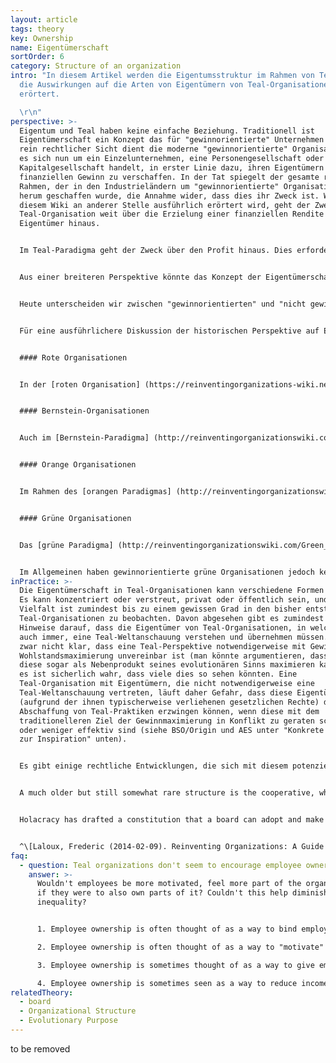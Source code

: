 ```yaml
---
layout: article
tags: theory
key: Ownership
name: Eigentümerschaft
sortOrder: 6
category: Structure of an organization
intro: "In diesem Artikel werden die Eigentumsstruktur im Rahmen von Teal und
  die Auswirkungen auf die Arten von Eigentümern von Teal-Organisationen
  erörtert.

  \r\n"
perspective: >-
  Eigentum und Teal haben keine einfache Beziehung. Traditionell ist
  Eigentümerschaft ein Konzept das für "gewinnorientierte" Unternehmen gilt. Aus
  rein rechtlicher Sicht dient die moderne "gewinnorientierte" Organisation, ob
  es sich nun um ein Einzelunternehmen, eine Personengesellschaft oder eine
  Kapitalgesellschaft handelt, in erster Linie dazu, ihren Eigentümern einen
  finanziellen Gewinn zu verschaffen. In der Tat spiegelt der gesamte rechtliche
  Rahmen, der in den Industrieländern um "gewinnorientierte" Organisationen
  herum geschaffen wurde, die Annahme wider, dass dies ihr Zweck ist. Wie in
  diesem Wiki an anderer Stelle ausführlich erörtert wird, geht der Zweck einer
  Teal-Organisation weit über die Erzielung einer finanziellen Rendite für ihre
  Eigentümer hinaus.


  Im Teal-Paradigma geht der Zweck über den Profit hinaus. Dies erfordert eine Ausweitung des Eigentumsprimats in Orange und sogar der grünen Multi-Stakeholder-Perspektive. Im Teal-Paradigma kann die Erfüllung des Zwecks der Organisation zwar finanzielle Investitionen erfordern, was wiederum den Investoren ein legitimes Mitspracherecht in der Organisation und das Recht auf eine angemessene Rendite für ihre Investitionen verschafft, aber die Organisation existiert nicht nur, um ihren Eigentümern zu dienen.


  Aus einer breiteren Perspektive könnte das Konzept der Eigentümerschaft durch ein Konzept wie [Stewardship] (https://en.wikipedia.org/wiki/Stewardship) ersetzt werden. Kann man eine lebende Entität, wie eine Organisation, oder einen Teil von ihr besitzen? Kann man Energie besitzen, die sich selbst manifestieren will? Kann man sogar Vermögenswerte besitzen - wie etwa das Metall, aus dem eine Maschine besteht? Wir haben gerade erst begonnen, diese Fragen zu stellen, und haben noch keine wirklichen Antworten. Die Eigentümerschaft ist heute fest in unseren rechtlichen Rahmenbedingungen verankert, die Organisationen einhalten müssen. Wir müssen erst noch herausfinden, was "Stewardship" für eine Organisation bedeuten könnte (siehe unten "In der Praxis").


  Heute unterscheiden wir zwischen "gewinnorientierten" und "nicht gewinnorientierten" Organisationen. Vielleicht würde die Einführung von etwas wie "Stewardship" diese Unterscheidung verwischen und zu einer neuen, breiter anwendbaren Rechtsform von Organisationen führen.


  Für eine ausführlichere Diskussion der historischen Perspektive auf Eigentümerschaft siehe unten:


  #### Rote Organisationen


  In der [roten Organisation] (https://reinventingorganizations-wiki.netlify.app/theory/red-organizations/) ist die Eigentümerschaft häufig ein bedeutungsloses Konzept, da die Legitimität ihrer Führung eher auf Macht als auf irgendeinem Konstrukt von Eigentümerschaft beruht. Der Zweck ist enger mit der weiteren Anhäufung von Macht verbunden als mit finanzieller Rendite. So wie rote Organisationen Eigentümerschaft berücksichtigen, sind Eigentümerschaft und Führung in der Regel miteinander verschmolzen. Der Anführer ist auch der Eigentümer bzw. der wichtigste Vertreter der Eigentümerfamilie.


  #### Bernstein-Organisationen


  Auch im [Bernstein-Paradigma] (http://reinventingorganizationswiki.com/Amber_Organizations) ist die Eigentümerschaft oft eine widersprüchliche Idee. Bernsteinfarbene Organisationen haben häufig einen anderen Zweck als finanzielle Rendite. Es gibt keinen "Eigentümer" des Militärs, der Kirche oder von Regierungsbehörden. In den Fällen, in denen gewinnorientierte Unternehmen in dem Bernstein-Paradigma tätig sind, halten sie in der Regel das Streben nach finanzieller Rendite mit einem anderen Ziel wie der Selbsterhaltung in Einklang. Da sie sich oft in Familienbesitz befinden, können die Eigentümer das strikte Streben nach Gewinnmaximierung zugunsten von Interessen wie der Wahrung eines Vermächtnisses einschränken.


  #### Orange Organisationen


  Im Rahmen des [orangen Paradigmas] (http://reinventingorganizationswiki.com/Orange_Organizations) steht das Konzept der Eigentümerschaft im Vordergrund. Ein Hauptzweck der klassischen orangen Organisation besteht darin, ihren Eigentümern eine finanzielle Rendite zu verschaffen. Dies spiegelt sich in dem modernen rechtlichen Konstrukt einer Aktiengesellschaft wider, in der die Aktionäre entsprechend ihrer Anteilsbeteiligung die oberste Entscheidungsgewalt über das Management haben. Das Management ist gesetzlich verpflichtet, eine finanzielle Rendite für die Aktionäre zu erzielen. Dies hat dazu geführt, dass die Eigentümerschaft von Organisationen weit gestreut ist und sich durch Mechanismen wie handelbare Aktien ändern kann. Jeder Anteilseigner mag einen winzigen und variablen Anteil haben, aber alle sind in dem Streben nach finanziellem Gewinn vereint.


  #### Grüne Organisationen


  Das [grüne Paradigma] (http://reinventingorganizationswiki.com/Green_Organizations) reagiert auf die orange Fokussierung auf Aktionäre und finanzielle Belange, indem es die Bedeutung aller Interessensgruppen - Mitarbeiter, Kunden, Gemeinschaften, Lieferanten sowie Aktionäre - hervorhebt. Somit dienen auch "gewinnorientierte" Organisationen nicht nur dem Nutzen der Eigentümer: Sie sollten auch die Vielfalt der Interessen berücksichtigen, die in ihre Aktivitäten einbezogen sind. Die Bewegung der sozialen Verantwortung der Unternehmen ("Corporate Social Responsibility") ist aus dieser Perspektive entstanden.


  Im Allgemeinen haben gewinnorientierte grüne Organisationen jedoch keine andere Eigentümerschaft als orange Organisationen. Wenn die Eigentümer einer grünen Organisation alle die grüne Perspektive teilen, stellt dies in der Regel kein Problem dar. Sollten jedoch einige Eigentümer die Bedeutung finanzieller Erträge unterschiedlich einschätzen, kann es zu Konflikten kommen.
inPractice: >-
  Die Eigentümerschaft in Teal-Organisationen kann verschiedene Formen annehmen.
  Es kann konzentriert oder verstreut, privat oder öffentlich sein, und diese
  Vielfalt ist zumindest bis zu einem gewissen Grad in den bisher entstandenen
  Teal-Organisationen zu beobachten. Davon abgesehen gibt es zumindest deutliche
  Hinweise darauf, dass die Eigentümer von Teal-Organisationen, in welcher Form
  auch immer, eine Teal-Weltanschauung verstehen und übernehmen müssen. Es ist
  zwar nicht klar, dass eine Teal-Perspektive notwendigerweise mit Gewinn- und
  Wohlstandsmaximierung unvereinbar ist (man könnte argumentieren, dass Teal
  diese sogar als Nebenprodukt seines evolutionären Sinns maximieren kann), aber
  es ist sicherlich wahr, dass viele dies so sehen könnten. Eine
  Teal-Organisation mit Eigentümern, die nicht notwendigerweise eine
  Teal-Weltanschauung vertreten, läuft daher Gefahr, dass diese Eigentümer
  (aufgrund der ihnen typischerweise verliehenen gesetzlichen Rechte) die
  Abschaffung von Teal-Praktiken erzwingen können, wenn diese mit dem
  traditionelleren Ziel der Gewinnmaximierung in Konflikt zu geraten scheinen
  oder weniger effektiv sind (siehe BSO/Origin und AES unter "Konkrete Beispiele
  zur Inspiration" unten).


  Es gibt einige rechtliche Entwicklungen, die sich mit diesem potenziellen Konflikt befassen, aber sie sind noch nicht weit verbreitet. In den Vereinigten Staaten erkennen einige Bundesstaaten eine "Benefit Corporation" als eine Art gewinnorientiertes Unternehmen an, dessen gesetzlich festgelegte Ziele neben dem Gewinn auch positive Auswirkungen auf die Gesellschaft, die Arbeitnehmer, das Gemeinwesen und die Umwelt umfassen. In gewinnorientierten Unternehmen, wie wir sie derzeit kennen (bezogen auf die US-amerikanischen so genannten "C-Corporations"), haben die Geschäftsführer der Organisationen eine treuhänderische Pflicht gegenüber den Aktionären, und zwar ausschließlich gegenüber den Aktionären. Sie müssen mit zivilrechtlichen Klagen rechnen, wenn sie ihre treuhänderischen Pflichten verletzen, indem sie ökologische oder soziale Belange auf Kosten der Aktionäre berücksichtigen. Die Pflicht der Geschäftsführer von "Benefit Corporations" wird auf nicht-finanzielle Interessen ausgedehnt, wie z. B. den sozialen Nutzen, die Belange von Mitarbeitern und Zulieferern und die Auswirkungen auf die Umwelt.^\[Laloux, Frederic (2014-02-09). Reinventing Organizations: A Guide to Creating Organizations Inspired by the Next Stage of Human Consciousness (Kindle Locations 5464-5467). Nelson Parker. Kindle Edition.]


  A much older but still somewhat rare structure is the cooperative, where ownership is placed with members (consumer cooperative) and/or employees (worker cooperative). However, while these organizations are presumably freed from a strict pursuit of profit, their purpose is to serve a single stakeholder group.


  Holacracy has drafted a constitution that a board can adopt and make binding, even to future shareholders. It gives shareholders a legitimate say in finance matters, but prevents them from unilaterally imposing a strategy, or from reverting to traditional management practices. Holacracy has done the legal footwork to make its constitution fit within US corporate law, and it is currently adapting the constitution to legal systems in other countries.


  ^\[Laloux, Frederic (2014-02-09). Reinventing Organizations: A Guide to Creating Organizations Inspired by the Next Stage of Human Consciousness (Kindle Locations 5453-5457). Nelson Parker. Kindle Edition.]
faq:
  - question: Teal organizations don't seem to encourage employee ownership. How come?
    answer: >-
      Wouldn't employees be more motivated, feel more part of the organization
      if they were to also own parts of it? Couldn't this help diminish income
      inequality?


      1. Employee ownership is often thought of as a way to bind employees, especially the most talented and skilled, to the organization. From a Teal perspective that makes little sense. People should be free to pursue their calling. While that calling intersects with the purpose of the organization, then let people be part of it. And let them be free to leave when it is no longer the case. Profit sharing is an easy way for employees to benefit, but without having to buy stock, or be bought out, at a good or bad time.

      2. Employee ownership is often thought of as a way to "motivate" employees. Under Teal, intrinsic motivation (such as purpose) is considered much more powerful than extrinsic factors like financial compensation.

      3. Employee ownership is sometimes thought of as a way to give employees power and a voice. If employees have voting rights, they cannot simply be ignored. A self-managing structure distributes power anyway, and removes the need to do so via voting rights.

      4. Employee ownership is sometimes seen as a way to reduce income inequality by allowing employees to share in the value creation of the organization. This is valid when it comes to young organizations that might rapidly increase in value and have limited cash resources. In more established companies, income inequality can often more easily be reduced through salary setting and profit sharing.
relatedTheory:
  - board
  - Organizational Structure
  - Evolutionary Purpose
---
```

to be removed